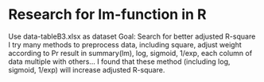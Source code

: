 # Research for lm-function in R
Use data-tableB3.xlsx as dataset
Goal: Search for better adjusted R-square
I try many methods to preprocess data, including square, adjust weight according to Pr result in summary(lm), log, sigmoid, 1/exp, each column of data multiple with others...
I found that these method (including log, sigmoid, 1/exp) will increase adjusted R-square.

